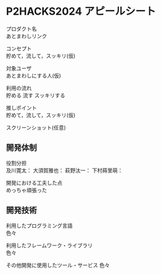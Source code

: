 # P2HACKS2024 アピールシート 

プロダクト名  
あとまわしリンク

コンセプト  
貯めて，流して，スッキリ(仮)

対象ユーザ  
あとまわしにする人(仮)

利用の流れ  
貯める
流す
スッキリする

推しポイント  
貯めて，流して，スッキリ(仮)

スクリーンショット(任意)  

## 開発体制  

役割分担  
及川寛太：
大須賀雅也：
萩野汰一：
下村蒔里萌：


開発における工夫した点  
めっちゃ頑張った

## 開発技術 

利用したプログラミング言語  
色々

利用したフレームワーク・ライブラリ  
色々  

その他開発に使用したツール・サービス
色々
